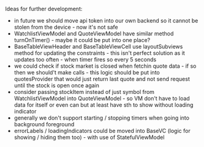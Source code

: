 Ideas for further development:

- in future we should move api token into our own backend so it cannot be stolen from the device - now it's not safe
- WatchlistViewModel and QuoteViewModel have similar method turnOnTimer() - maybe it could be put into one place?
- BaseTableViewHeader and BaseTableViewCell use layoutSubviews method for updating the constraints - this isn't perfect solution as it updates too often - when timer fires so every 5 seconds
- we could check if stock market is closed when fetchin quote data - if so then we should't make calls - this logic should be put into quotesProvider that would just return last quote and not send request until the stock is open once again
- consider passing stockItem instead of just symbol from WatchlistViewModel into QuoteViewModel - so VM don't have to load data for itself or even can but at least have sth to show without loading indicator
- generally we don't support starting / stopping timers when going into background foreground
- errorLabels / loadingIndicators could be moved into BaseVC (logic for showing / hiding them too) - with use of StatefulViewModel
